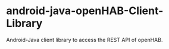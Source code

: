 # android-java-openHAB-Client-Library
Android-Java client library to access the REST API of openHAB.
